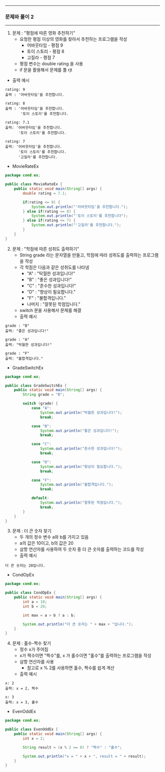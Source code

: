 -----
### 문제와 풀이 2
-----
1. 문제 : "평점에 따른 영화 추천하기"
   - 요청한 평점 이상의 영화를 찾아서 추천하는 프로그램을 작성
      + 어바웃타임 - 평점 9
      + 토이 스토리 - 평점 8
      + 고질라 - 평점 7
   - 평점 변수는 double rating 을 사용
   - if 문을 활용해서 문제를 풀 rjt
  - 출력 예시
```
rating: 9
출력 : '어바웃타임'을 추천합니다.

rating: 8
출력 : '어바웃타임'을 추천합니다.
       '토이 스토리'를 추천합니다.

rating: 7.1
출력: '어바웃타임'을 추천합니다.
      '토이 스토리'를 추천합니다.

rating: 7
출력: '어바웃타임'을 추천합니다.
      '토이 스토리'를 추천합니다.
      '고질라'를 추천합니다.
```
   - MovieRateEx
```java
package cond.ex;

public class MovieRateEx {
    public static void main(String[] args) {
        double rating = 7.1;

        if(rating <= 9) {
            System.out.println("'어바웃타임'을 추천합니다.");
        } else if(rating <= 8) {
            System.out.println("'토이 스토리'를 추천합니다");
        } else if(rating <= 7) {
            System.out.println("'고질라'를 추천합니다.");
        }
    }
}
```

2. 문제 : "학점에 따른 성취도 출력하기"
   - String grade 라는 문자열을 만들고, 학점에 따라 성취도를 출력하는 프로그램을 작성
   - 각 학점은 다음과 같은 성취도를 나타냄
      + "A" : "탁월한 성과입니다!"
      + "B" : "좋은 성과입니다!"
      + "C" : "준수한 성과입니다!"
      + "D" : "향상이 필요합니다."
      + "F" : "불합격입니다."
      + 나머지 : "잘못된 학점입니다."
   - switch 문을 사용해서 문제를 해결
   - 출력 예시
```
grade : "B"
출력: "좋은 성과입니다!"

grade : "A"
출력: "탁월한 성과입니다!"

grade : "F"
출력: "불합격입니다." 
```
   - GradeSwitchEx
```java
package cond.ex;

public class GradeSwitchEx {
    public static void main(String[] args) {
        String grade = "B";

        switch (grade) {
            case "A":
                System.out.println("탁월한 성과입니다!");
                break;

            case "B":
                System.out.println("좋은 성과입니다!");
                break;

            case "C":
                System.out.println("준수한 성과입니다!");
                break;

            case "D":
                System.out.println("향상이 필요합니다.");
                break;

            case "F":
                System.out.println("불합격입니다.");
                break;

            default:
                System.out.println("잘못된 학점입니다.");
                break;
        }
    }
}
```

3. 문제 : 더 큰 숫자 찾기
    - 두 개의 정수 변수 a와 b를 가지고 있음
    - a의 값은 10이고, b의 값은 20
    - 삼항 연산자를 사용하여 두 숫자 중 더 큰 숫자를 출력하는 코드를 작성
    - 출력 예시
```
더 큰 숫자는 20입니다.
```
   - CondOpEx
```java
package cond.ex;

public class CondOpEx {
    public static void main(String[] args) {
        int a = 10;
        int b = 20;

        int max = a > b ? a : b;

        System.out.println("더 큰 숫자는 " + max + "입니다.");
    }
}
```

4. 문제 : 홀수-짝수 찾기
   - 정수 x가 주어짐
   - x가 짝수이면 "짝수"를, x 가 홀수이면 "홀수"를 출력하는 프로그램을 작성
   - 삼항 연산자를 사용
     + 참고로 x % 2를 사용하면 홀수, 짝수를 쉽게 계산
   - 출력 예시
```
x: 2
출력: x = 2, 짝수

x: 3
출력: x = 3, 홀수
```
   - EvenOddEx
```java
package cond.ex;

public class EvenOddEx {
    public static void main(String[] args) {
        int x = 2;

        String result = (x % 2 == 0) ? "짝수" : "홀수";

        System.out.println("x = " + x + ", result = " + result);
    }
}
```
